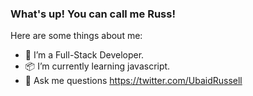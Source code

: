 ### What's up! You can call me Russ!


Here are some things about me:

- 🔭 I’m a Full-Stack Developer.
- 📦 I’m currently learning javascript.
- 💬 Ask me questions https://twitter.com/UbaidRussell


